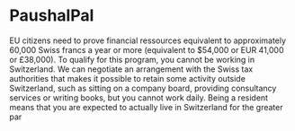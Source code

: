 # PaushalPal
EU citizens need to prove financial ressources equivalent to approximately 60,000 Swiss francs a year or more (equivalent to $54,000 or EUR 41,000 or £38,000). To qualify for this program, you cannot be working in Switzerland. We can negotiate an arrangement with the Swiss tax authorities that makes it possible to retain some activity outside Switzerland, such as sitting on a company board, providing consultancy services or writing books, but you cannot work daily. Being a resident means that you are expected to actually live in Switzerland for the greater par
